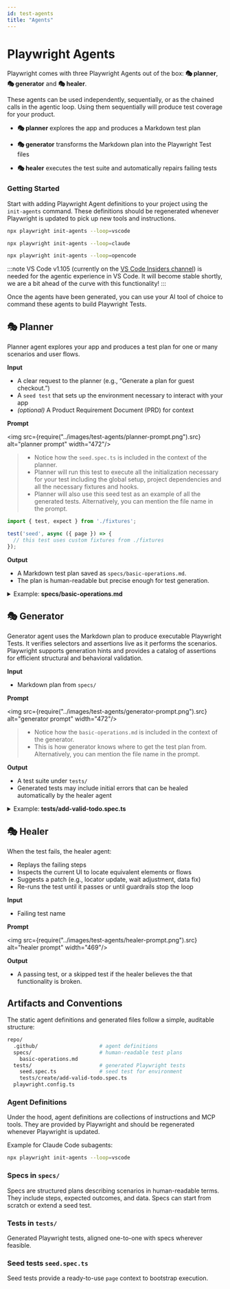 ```yaml
---
id: test-agents
title: "Agents"
---
```


# Playwright Agents

Playwright comes with three Playwright Agents out of the box: **🎭 planner**, **🎭 generator** and **🎭 healer**.

These agents can be used independently, sequentially, or as the chained calls in the agentic loop.
Using them sequentially will produce test coverage for your product.

* **🎭 planner** explores the app and produces a Markdown test plan

* **🎭 generator** transforms the Markdown plan into the Playwright Test files

* **🎭 healer** executes the test suite and automatically repairs failing tests

### Getting Started

Start with adding Playwright Agent definitions to your project using
the `init-agents` command. These definitions should be regenerated whenever Playwright
is updated to pick up new tools and instructions.

```bash tab=bash-vscode
npx playwright init-agents --loop=vscode
```

```bash tab=bash-claude
npx playwright init-agents --loop=claude
```

```bash tab=bash-opencode
npx playwright init-agents --loop=opencode
```

:::note
VS Code v1.105 (currently on the [VS Code Insiders channel](https://code.visualstudio.com/insiders/)) is needed for the agentic experience in VS Code. It will become stable shortly, we are a bit ahead of the curve with this functionality!
:::

Once the agents have been generated, you can use your AI tool of choice to command these agents to build Playwright Tests. 


## 🎭 Planner

Planner agent explores your app and produces a test plan for one or many scenarios and user flows.

**Input**

* A clear request to the planner (e.g., “Generate a plan for guest checkout.”)
* A `seed test` that sets up the environment necessary to interact with your app
* *(optional)* A Product Requirement Document (PRD) for context

**Prompt**
  
<img src={require("../images/test-agents/planner-prompt.png").src} alt="planner prompt" width="472"/>

> - Notice how the `seed.spec.ts` is included in the context of the planner.
> - Planner will run this test to execute all the initialization necessary for your test including the global setup, project dependencies and all the necessary fixtures and hooks.
> - Planner will also use this seed test as an example of all the generated tests. Alternatively, you can mention the file name in the prompt.

```js title="Example: seed.spec.ts"
import { test, expect } from './fixtures';

test('seed', async ({ page }) => {
  // this test uses custom fixtures from ./fixtures
});
```

**Output**

* A Markdown test plan saved as `specs/basic-operations.md`.
* The plan is human-readable but precise enough for test generation.

<details>
<summary>Example: <b>specs/basic-operations.md</b></summary>

```markdown
# TodoMVC Application - Basic Operations Test Plan

## Application Overview

The TodoMVC application is a React-based todo list manager that demonstrates standard todo application functionality. The application provides comprehensive task management capabilities with a clean, intuitive interface. Key features include:

- **Task Management**: Add, edit, complete, and delete individual todos
- **Bulk Operations**: Mark all todos as complete/incomplete and clear all completed todos  
- **Filtering System**: View todos by All, Active, or Completed status with URL routing support
- **Real-time Counter**: Display of active (incomplete) todo count
- **Interactive UI**: Hover states, edit-in-place functionality, and responsive design
- **State Persistence**: Maintains state during session navigation

## Test Scenarios

### 1. Adding New Todos

**Seed:** `tests/seed.spec.ts`

#### 1.1 Add Valid Todo

**Steps:**
1. Click in the "What needs to be done?" input field
2. Type "Buy groceries"
3. Press Enter key

**Expected Results:**
- Todo appears in the list with unchecked checkbox
- Counter shows "1 item left"
- Input field is cleared and ready for next entry
- Todo list controls become visible (Mark all as complete checkbox)

#### 1.2 Add Multiple Todos
...
```
</details>

## 🎭 Generator

Generator agent uses the Markdown plan to produce executable Playwright Tests.
It verifies selectors and assertions live as it performs the scenarios. Playwright supports
generation hints and provides a catalog of assertions for efficient structural and
behavioral validation.

**Input**

* Markdown plan from `specs/`

**Prompt**

<img src={require("../images/test-agents/generator-prompt.png").src} alt="generator prompt" width="472"/>

> - Notice how the `basic-operations.md` is included in the context of the generator.
> - This is how generator knows where to get the test plan from. Alternatively, you can mention the file name in the prompt.

**Output**

* A test suite under `tests/`
* Generated tests may include initial errors that can be healed automatically by the healer agent

<details>
<summary>Example: <b>tests/add-valid-todo.spec.ts</b></summary>

```ts
// spec: specs/basic-operations.md
// seed: tests/seed.spec.ts

import { test, expect } from '../fixtures';

test.describe('Adding New Todos', () => {
  test('Add Valid Todo', async ({ page }) => {
    // 1. Click in the "What needs to be done?" input field
    const todoInput = page.getByRole('textbox', { name: 'What needs to be done?' });
    await todoInput.click();

    // 2. Type "Buy groceries"
    await todoInput.fill('Buy groceries');

    // 3. Press Enter key
    await todoInput.press('Enter');

    // Expected Results:
    // - Todo appears in the list with unchecked checkbox
    await expect(page.getByText('Buy groceries')).toBeVisible();
    const todoCheckbox = page.getByRole('checkbox', { name: 'Toggle Todo' });
    await expect(todoCheckbox).toBeVisible();
    await expect(todoCheckbox).not.toBeChecked();

    // - Counter shows "1 item left"
    await expect(page.getByText('1 item left')).toBeVisible();

    // - Input field is cleared and ready for next entry
    await expect(todoInput).toHaveValue('');
    await expect(todoInput).toBeFocused();

    // - Todo list controls become visible (Mark all as complete checkbox)
    await expect(page.getByRole('checkbox', { name: '❯Mark all as complete' })).toBeVisible();
  });
});
```
</details>

## 🎭 Healer

When the test fails, the healer agent:

* Replays the failing steps
* Inspects the current UI to locate equivalent elements or flows
* Suggests a patch (e.g., locator update, wait adjustment, data fix)
* Re-runs the test until it passes or until guardrails stop the loop

**Input**

* Failing test name

**Prompt**

<img src={require("../images/test-agents/healer-prompt.png").src} alt="healer prompt" width="469"/>

**Output**

* A passing test, or a skipped test if the healer believes the that functionality is broken.

## Artifacts and Conventions

The static agent definitions and generated files follow a simple, auditable structure:

```bash
repo/
  .github/                    # agent definitions
  specs/                      # human-readable test plans
    basic-operations.md
  tests/                      # generated Playwright tests
    seed.spec.ts              # seed test for environment
    tests/create/add-valid-todo.spec.ts
  playwright.config.ts
```

### Agent Definitions

Under the hood, agent definitions are collections of instructions and MCP tools. They are provided by
Playwright and should be regenerated whenever Playwright is updated.

Example for Claude Code subagents:

```bash
npx playwright init-agents --loop=vscode
```

### Specs in `specs/`

Specs are structured plans describing scenarios in human-readable terms. They include
steps, expected outcomes, and data. Specs can start from scratch or extend a seed test.

### Tests in `tests/`

Generated Playwright tests, aligned one-to-one with specs wherever feasible.

### Seed tests `seed.spec.ts`

Seed tests provide a ready-to-use `page` context to bootstrap execution.
